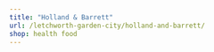 ```yaml
---
title: "Holland & Barrett"
url: /letchworth-garden-city/holland-and-barrett/
shop: health food
---
```


